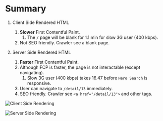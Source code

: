 # Summary

1. Client Side Rendered HTML
    1. **Slower** First Contentful Paint.
        1. The `/` page will be blank for 1.1 min for slow 3G user (400 kbps).
    2. Not SEO friendly. Crawler see a blank page.

2. Server Side Rendered HTML
    1. **Faster** First Contentful Paint.
    2. Although FCP is faster, the page is not interactable (except navigating).
        1. Slow 3G user (400 kbps) takes 16.47 before `Hero Search` is responsive.
    3. User can navigate to `/detail/13` immediately.
    4. SEO friendly. Crawler see `<a href="/detail/13">` and other tags.

![Client Side Rendering](./README/Angular%20Universal-Client%20Side%20Rendering.drawio.png)

![Server Side Rendering](./README/Angular%20Universal-Server%20Side%20Rendering.drawio.png)